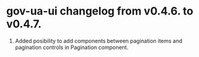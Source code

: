 # gov-ua-ui changelog from v0.4.6. to v0.4.7.

1. Added posibility to add components between pagination items and pagination controls in Pagination component.

